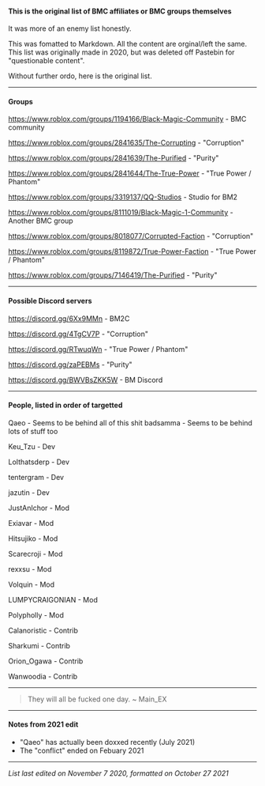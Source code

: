 #### This is the original list of BMC affiliates or BMC groups themselves
It was more of an enemy list honestly.

This was fomatted to Markdown. All the content are orginal/left the same. This list was originally made in 2020, but was deleted off Pastebin for "questionable content".

Without further ordo, here is the original list.


------------


#### Groups
https://www.roblox.com/groups/1194166/Black-Magic-Community - BMC community

https://www.roblox.com/groups/2841635/The-Corrupting - "Corruption"

https://www.roblox.com/groups/2841639/The-Purified - "Purity"

https://www.roblox.com/groups/2841644/The-True-Power - "True Power / Phantom"

https://www.roblox.com/groups/3319137/QQ-Studios - Studio for BM2

https://www.roblox.com/groups/8111019/Black-Magic-1-Community - Another BMC group

https://www.roblox.com/groups/8018077/Corrupted-Faction - "Corruption"

https://www.roblox.com/groups/8119872/True-Power-Faction - "True Power / Phantom"

https://www.roblox.com/groups/7146419/The-Purified - "Purity"

------------


#### Possible Discord servers
https://discord.gg/6Xx9MMn - BM2C

https://discord.gg/4TgCV7P - "Corruption"

https://discord.gg/RTwuqWn - "True Power / Phantom"

https://discord.gg/zaPEBMs - "Purity"

https://discord.gg/BWVBsZKK5W - BM Discord

------------


#### People, listed in order of targetted
Qaeo - Seems to be behind all of this shit
badsamma - Seems to be behind lots of stuff too

Keu_Tzu - Dev

LoIthatsderp - Dev

tentergram - Dev

jazutin - Dev

JustAnIchor - Mod

Exiavar - Mod

Hitsujiko - Mod

Scarecroji - Mod

rexxsu - Mod

VoIquin - Mod

LUMPYCRAIGONIAN - Mod

Polypholly - Mod

Calanoristic - Contrib

Sharkumi - Contrib

Orion_Ogawa - Contrib

Wanwoodia - Contrib

------------


> They will all be fucked one day.
~ Main_EX


------------

#### Notes from 2021 edit
- "Qaeo" has actually been doxxed recently (July 2021)
- The "conflict" ended on Febuary 2021


------------



*List last edited on November 7 2020, formatted on October 27 2021*
